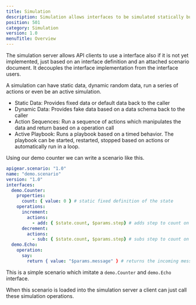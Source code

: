```yaml
---
title: Simulation
description: Simulation allows interfaces to be simulated statically but also dynamically
position: 501
category: Simulation
version: 1.0
menuTitle: Overview
---
```


The simulation server allows API clients to use a interface also if it is not yet implemented, just based on an interface definition and an attached scenario document. It decouples the interface implementation from the interface users. 

A simulation can have static data, dynamic random data, run a series of actions or even be an active simulation.

* Static Data: Provides fixed data or default data back to the caller
* Dynamic Data: Provides fake data based on a data schema back to the caller
* Action Sequences: Run a sequence of actions which manipulates the data and return based on a operation call
* Active Playbook: Runs a playbook based on a timed behavior. The playbook can be started, restarted, stopped based on actions or automatically run in a loop.


Using our demo counter we can write a scenario like this.

```yaml
apigear.scenario: "1.0"
name: "demo.scenario"
version: "1.0"
interfaces:
  demo.Counter:
    properties:
      count: { value: 0 } # static fixed definition of the state
    operations:
      increment:
        actions:
          - add: { $state.count, $params.step} # adds step to count on every call
      decrement:
        actions:
          - sub: { $state.count, $params.step} # subs step to count on every call
  demo.Echo:
    operation:
      say:
        return { value: "$params.message" } # returns the incoming message param back as result
```

This is a simple scenario which imitate a `demo.Counter` and `demo.Echo` interface.

When this scenario is loaded into the simulation server a client can just call these simulation operations.


        
